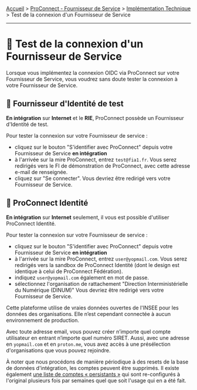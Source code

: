 [Accueil](../README.md) > [ProConnect - Fournisseur de Service](README.md) > [Implémentation Technique](implementation_technique.md) > Test de la connexion d'un Fournisseur de Service

---


# 🧪 Test de la connexion d'un Fournisseur de Service

Lorsque vous implémentez la connexion OIDC via ProConnect sur votre Fournisseur de Service, vous voudrez sans doute tester la connexion à votre Fournisseur de Service.

## 🔐 Fournisseur d'Identité de test
**En intégration** sur **Internet** et le **RIE**, ProConnect possède un Fournisseur d'Identité de test.

Pour tester la connexion sur votre Fournisseur de service :
- cliquez sur le bouton "S'identifier avec ProConnect" depuis votre Fournisseur de Service **en intégration**
- à l'arrivée sur la mire ProConnect, entrez `test@fia1.fr`. Vous serez redirigés vers le FI de démonstration de ProConnect, avec cette adresse e-mail de renseignée.
- cliquez sur "Se connecter". Vous devriez être redirigé vers votre Fournisseur de Service.

## 🔧 ProConnect Identité
**En intégration** sur **Internet** seulement, il vous est possible d'utiliser ProConnect Identité.

Pour tester la connexion sur votre Fournisseur de service :
- cliquez sur le bouton "S'identifier avec ProConnect" depuis votre Fournisseur de Service **en intégration**
- à l'arrivée sur la mire ProConnect, entrez `user@yopmail.com`. Vous serez redirigés vers la sandbox de ProConnect Identité (dont le design est identique à celui de ProConnect Fédération).
- indiquez `user@yopmail.com` également en mot de passe.
- sélectionnez l'organisation de rattachement "Direction Interministérielle du Numérique (DINUM)" Vous devriez être redirigé vers votre Fournisseur de Service.

Cette plateforme utilise de vraies données ouvertes de l'INSEE pour les données des organisations. Elle n’est cependant connectée à aucun environnement de production.

Avec toute adresse email, vous pouvez créer n’importe quel compte utilisateur en entrant n’importe quel numéro SIRET. Aussi, avec une adresse en `yopmail.com` et en `proton.me`, vous avez accès à une présélection d'organisations que vous pouvez rejoindre.

À noter que nous procédons de manière périodique à des resets de la base de données d'intégration, les comptes peuvent être supprimés. Il existe également [une liste de comptes « persistants »](https://github.com/numerique-gouv/moncomptepro/blob/master/scripts/fixtures.sql#L10) qui sont re-configurés à l'original plusieurs fois par semaines quel que soit l'usage qui en a été fait.
